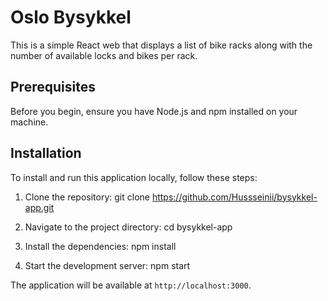# Oslo Bysykkel

This is a simple React web  that displays a list of bike racks along with the number of available locks and bikes per rack.

## Prerequisites

Before you begin, ensure you have Node.js and npm installed on your machine.

## Installation

To install and run this application locally, follow these steps:

1. Clone the repository:
    git clone https://github.com/Hussseinii/bysykkel-app.git

2. Navigate to the project directory:
    cd bysykkel-app
    

3. Install the dependencies:
    npm install

4. Start the development server:
    npm start

The application will be available at `http://localhost:3000`.

